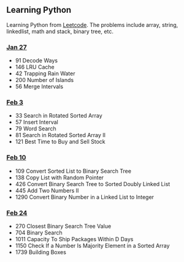 ## Learning Python

Learning Python from [Leetcode](https://leetcode.com/problemset/all/). The problems include array, string, linkedlist, math and stack, binary tree, etc.

### [Jan 27](./Jan27)

- 91 Decode Ways
- 146 LRU Cache
- 42 Trapping Rain Water
- 200 Number of Islands
- 56 Merge Intervals

### [Feb 3](./Feb3)

- 33 Search in Rotated Sorted Array
- 57 Insert Interval
- 79 Word Search
- 81 Search in Rotated Sorted Array II
- 121 Best Time to Buy and Sell Stock

### [Feb 10](./Feb10)

- 109 Convert Sorted List to Binary Search Tree    
- 138 Copy List with Random Pointer   
- 426 Convert Binary Search Tree to Sorted Doubly Linked List
- 445 Add Two Numbers II    
- 1290 Convert Binary Number in a Linked List to Integer  

### [Feb 24](./Feb24)

- 270 Closest Binary Search Tree Value    
- 704 Binary Search       
- 1011 Capacity To Ship Packages Within D Days    
- 1150 Check If a Number Is Majority Element in a Sorted Array 
- 1739 Building Boxes    

